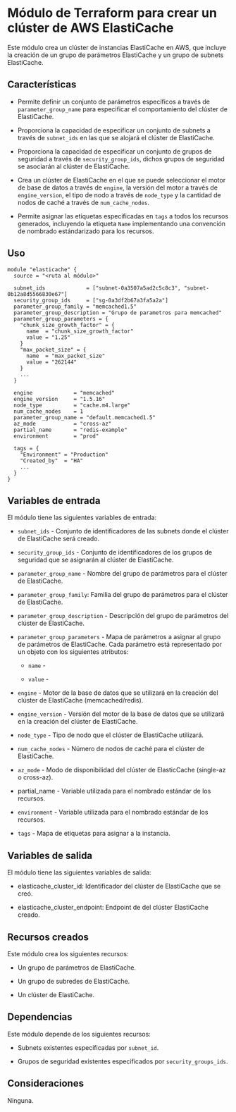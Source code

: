 # Módulo de Terraform para crear un clúster de AWS ElastiCache

Este módulo crea un clúster de instancias ElastiCache en AWS, que incluye la creación de un grupo de parámetros ElastiCache y un grupo de subnets ElastiCache.

## Características

-  Permite definir un conjunto de parámetros específicos a través de `parameter_group_name` para especificar el comportamiento del clúster de ElastiCache.

- Proporciona la capacidad de especificar un conjunto de subnets a través de `subnet_ids` en las que se alojará el clúster de ElastiCache.

- Proporciona la capacidad de especificar un conjunto de grupos de seguridad a través de `security_group_ids`, dichos grupos de seguridad se asociarán al clúster de ElastiCache.

- Crea un clúster de ElastiCache en el que se puede seleccionar el motor de base de datos a través de `engine`, la versión del motor a través de `engine_version`, el tipo de nodo a través de `node_type` y la cantidad de nodos de caché a través de `num_cache_nodes`.

- Permite asignar las etiquetas especificadas en `tags` a todos los recursos generados, incluyendo la etiqueta `Name` implementando una convención de nombrado estándarizado para los recursos.

## Uso

```hcl
module "elasticache" {
  source = "<ruta al módulo>"

  subnet_ids             = ["subnet-0a3507a5ad2c5c8c3", "subnet-0b12a8d5566830e67"]
  security_group_ids     = ["sg-0a3df2b67a3fa5a2a"]
  parameter_group_family = "memcached1.5"
  parameter_group_description = "Grupo de parametros para memcached"
  parameter_group_parameters = {
    "chunk_size_growth_factor" = {
      name  = "chunk_size_growth_factor"
      value = "1.25"
    }
    "max_packet_size" = {
      name  = "max_packet_size"
      value = "262144"
    }
    ...
  }

  engine             = "memcached"
  engine_version     = "1.5.16"
  node_type          = "cache.m4.large"
  num_cache_nodes    = 1
  parameter_group_name = "default.memcached1.5"
  az_mode            = "cross-az"
  partial_name       = "redis-example"
  environment        = "prod"
  
  tags = {
    "Environment" = "Production"
    "Created_by"  = "HA"
    ...
  }
}
```

## Variables de entrada

El módulo tiene las siguientes variables de entrada:

- `subnet_ids` - Conjunto de identificadores de las subnets donde el clúster de ElastiCache será creado.

- `security_group_ids` - Conjunto de identificadores de los grupos de seguridad que se asignarán al clúster de ElastiCache.

- `parameter_group_name` - Nombre del grupo de parámetros para el clúster de ElastiCache.

- `parameter_group_family`: Familia del grupo de parámetros para el clúster de ElastiCache.

- `parameter_group_description` - Descripción del grupo de parámetros del clúster de ElastiCache.

- `parameter_group_parameters` - Mapa de parámetros a asignar al grupo de parámetros de ElastiCache.  Cada parámetro está representado por un objeto con los siguientes atributos:

  - `name` - 
    
  - `value` - 

- `engine` - Motor de la base de datos que se utilizará en la creación del clúster de ElastiCache (memcached/redis).

- `engine_version` - Versión del motor de la base de datos que se utilizará en la creación del clúster de ElastiCache.

- `node_type` - Tipo de nodo que el clúster de ElastiCache utilizará.

- `num_cache_nodes` - Número de nodos de caché para el clúster de ElastiCache.

- `az_mode` - Modo de disponibilidad del clúster de ElasticCache (single-az o cross-az).

- partial_name - Variable utilizada para el nombrado estándar de los recursos.

- `environment` - Variable utilizada para el nombrado estándar de los recursos.

- `tags` - Mapa de etiquetas para asignar a la instancia.

## Variables de salida

El módulo tiene las siguientes variables de salida:

- elasticache_cluster_id: Identificador del clúster de ElastiCache que se creó.

- elasticache_cluster_endpoint: Endpoint de del clúster ElastiCache creado.

## Recursos creados

Este módulo crea los siguientes recursos:

- Un grupo de parámetros de ElastiCache.

- Un grupo de subredes de ElastiCache.

- Un clúster de ElastiCache.

## Dependencias

Este módulo depende de los siguientes recursos:

- Subnets existentes especificadas por `subnet_id`.

- Grupos de seguridad existentes especificados por `security_groups_ids`.

## Consideraciones

Ninguna.